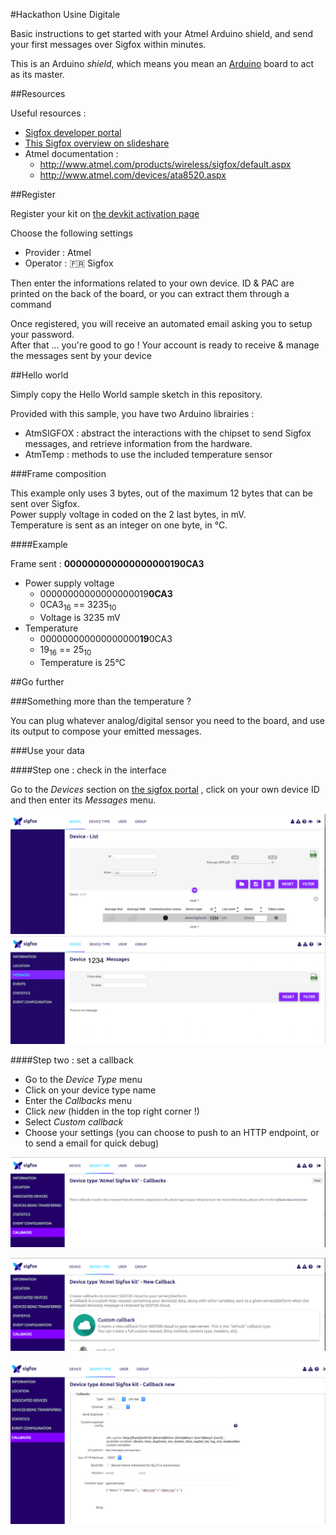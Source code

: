 #Hackathon Usine Digitale

Basic instructions to get started with your Atmel Arduino shield, and send your first messages over Sigfox within minutes.

This is an Arduino *shield*, which means you mean an [Arduino](http://arduino.cc) board to act as its master.


##Resources

Useful resources : 

* [Sigfox developer portal](http://makers.sigfox.com)
* [This Sigfox overview on slideshare](http://www.slideshare.net/nicolsc-slides/sigfox-makers-tour-bratislava)
* Atmel documentation :
	* http://www.atmel.com/products/wireless/sigfox/default.aspx
	* http://www.atmel.com/devices/ata8520.aspx

##Register

Register your kit on [the devkit activation page](http://backend.sigfox.com/activate) 

Choose the following settings  

* Provider : Atmel
* Operator : 🇫🇷 Sigfox

Then enter the informations related to your own device.
ID & PAC are printed on the back of the board, or you can extract them through a command


Once registered, you will receive an automated email asking you to setup your password.   
After that ... you're good to go ! Your account is ready to receive & manage the messages sent by your device


##Hello world

Simply copy the Hello World sample sketch in this repository. 

Provided with this sample, you have two Arduino librairies :

* AtmSIGFOX : abstract the interactions with the chipset to send Sigfox messages, and retrieve information from the hardware.
* AtmTemp : methods to use the included temperature sensor


###Frame composition

This example only uses 3 bytes, out of the maximum 12 bytes that can be sent over Sigfox.  
Power supply voltage in coded on the 2 last bytes, in mV.  
Temperature is sent as an integer on one byte, in °C.

####Example 

Frame sent : **000000000000000000190CA3**

* Power supply voltage
  * 00000000000000000019**0CA3**
  * 0CA3<sub>16</sub> == 3235<sub>10</sub> 
  * Voltage is 3235 mV
* Temperature
  * 000000000000000000**19**0CA3
  * 19<sub>16</sub> == 25<sub>10</sub>
  * Temperature is 25°C

##Go further

###Something more than the temperature ?

You can plug whatever analog/digital sensor you need to the board, and use its output to compose your emitted messages.


###Use your data

####Step one : check in the interface

Go to the _Devices_ section on [the sigfox portal](http://backend.sigfox.com) , click on your own device ID and then enter its _Messages_ menu.

![](./backend-screenshots/devices-menu.png)
![](./backend-screenshots/device-messages.png)


####Step two : set a callback

* Go to the _Device Type_ menu
* Click on your device type name
* Enter the _Callbacks_ menu
* Click _new_ (hidden in the top right corner !)
* Select _Custom callback_
* Choose your settings (you can choose to push to an HTTP endpoint, or to send a email for quick debug)


![Callbacks menu](./backend-screenshots/callbacks-menu.png)

![New callback](./backend-screenshots/new-callback.png)

![Callback settings](./backend-screenshots/callback-settings.png)